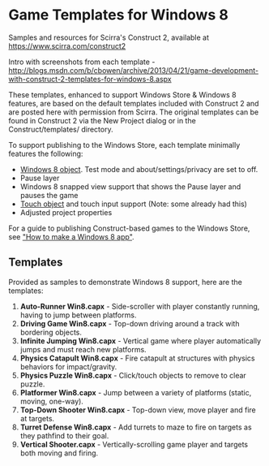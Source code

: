 Game Templates for Windows 8
============================
Samples and resources for Scirra's Construct 2, available at https://www.scirra.com/construct2

Intro with screenshots from each template - http://blogs.msdn.com/b/cbowen/archive/2013/04/21/game-development-with-construct-2-templates-for-windows-8.aspx

These templates, enhanced to support Windows Store & Windows 8 features, are based on the default templates included with Construct 2 and are posted here with permission from Scirra.  The original templates can be found in Construct 2 via the New Project dialog or in the Construct/templates/ directory.  

To support publishing to the Windows Store, each template minimally features the following: 

+ [Windows 8 object](https://www.scirra.com/manual/145/windows-8).  Test mode and about/settings/privacy are set to off.
+ Pause layer
+ Windows 8 snapped view support that shows the Pause layer and pauses the game
+ [Touch object](https://www.scirra.com/manual/119/touch) and touch input support (Note: some already had this)
+ Adjusted project properties

For a guide to publishing Construct-based games to the Windows Store, see ["How to make a Windows 8 app"](https://www.scirra.com/tutorials/272/how-to-make-a-windows-8-app).

Templates
---------

Provided as samples to demonstrate Windows 8 support, here are the templates:

1. **Auto-Runner Win8.capx** - Side-scroller with player constantly running, having to jump between platforms.
2. **Driving Game Win8.capx** - Top-down driving around a track with bordering objects.
3. **Infinite Jumping Win8.capx** - Vertical game where player automatically jumps and must reach new platforms.
4. **Physics Catapult Win8.capx** - Fire catapult at structures with physics behaviors for impact/gravity.
5. **Physics Puzzle Win8.capx** - Click/touch objects to remove to clear puzzle.
6. **Platformer Win8.capx** - Jump between a variety of platforms (static, moving, one-way).
7. **Top-Down Shooter Win8.capx** - Top-down view, move player and fire at targets.
8. **Turret Defense Win8.capx** - Add turrets to maze to fire on targets as they pathfind to their goal.
9. **Vertical Shooter.capx** - Vertically-scrolling game player and targets both moving and firing.

